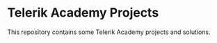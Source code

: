 Telerik Academy Projects
=================
This repository contains some Telerik Academy projects and solutions.
